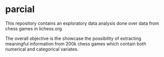# parcial
This repository contains an exploratory data analysis done over data from chess games in lichess.org

The overall objective is the showcase the possibility of extracting meaningful information from 200k chess games which contain both numerical and categorical variates.
